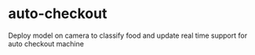 # auto-checkout
Deploy model on camera to classify food and update real time support for auto checkout machine
